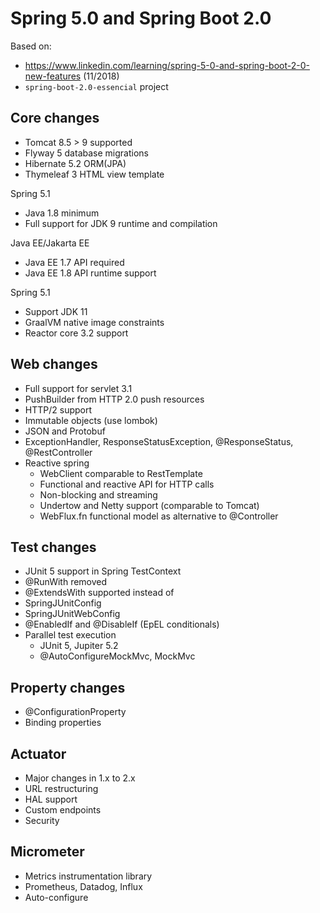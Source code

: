 # Spring 5.0 and Spring Boot 2.0

Based on:

- https://www.linkedin.com/learning/spring-5-0-and-spring-boot-2-0-new-features (11/2018)
- `spring-boot-2.0-essencial` project

## Core changes

- Tomcat 8.5 > 9 supported
- Flyway 5 database migrations
- Hibernate 5.2 ORM(JPA)
- Thymeleaf 3 HTML view template

Spring 5.1

- Java 1.8 minimum
- Full support for JDK 9 runtime and compilation

Java EE/Jakarta EE

- Java EE 1.7 API required
- Java EE 1.8 API runtime support

Spring 5.1

- Support JDK 11
- GraalVM native image constraints
- Reactor core 3.2 support

## Web changes

- Full support for servlet 3.1
- PushBuilder from HTTP 2.0 push resources
- HTTP/2 support
- Immutable objects (use lombok)
- JSON and Protobuf
- ExceptionHandler, ResponseStatusException, @ResponseStatus, @RestController
- Reactive spring
    - WebClient comparable to RestTemplate
    - Functional and reactive API for HTTP calls
    - Non-blocking and streaming
    - Undertow and Netty support (comparable to Tomcat)
    - WebFlux.fn functional model as alternative to @Controller

## Test changes

- JUnit 5 support in Spring TestContext
- @RunWith removed
- @ExtendsWith supported instead of
- SpringJUnitConfig
- SpringJUnitWebConfig
- @EnabledIf and @DisableIf (EpEL conditionals)
- Parallel test execution
    - JUnit 5, Jupiter 5.2
    - @AutoConfigureMockMvc, MockMvc

## Property changes

- @ConfigurationProperty
- Binding properties

## Actuator

- Major changes in 1.x to 2.x
- URL restructuring
- HAL support
- Custom endpoints
- Security

## Micrometer

- Metrics instrumentation library
- Prometheus, Datadog, Influx
- Auto-configure